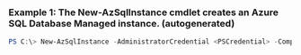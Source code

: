 ### Example 1: The New-AzSqlInstance cmdlet creates an Azure SQL Database Managed instance. (autogenerated)
```powershell
PS C:\> New-AzSqlInstance -AdministratorCredential <PSCredential> -ComputeGeneration Gen4 -Edition GeneralPurpose -LicenseType LicenseIncluded -Location westcentralus -Name managedInstance1 -ResourceGroupName ResourceGroup01 -StorageSizeInGB 1024 -SubnetId /subscriptions/xxxxxxxx-xxxx-xxxx-xxxx-xxxxxxxxxxxx/resourceGroups/resourcegroup01/providers/Microsoft.Network/virtualNetworks/vnet_name/subnets/subnet_name -TimezoneId {TimezoneId} -VCore 16
```

